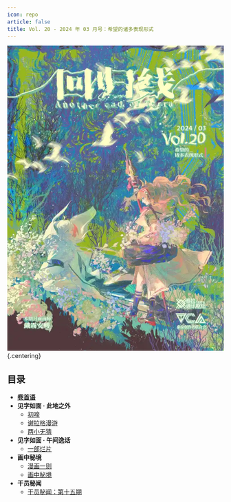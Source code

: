 ```yaml
---
icon: repo
article: false
title: Vol. 20 - 2024 年 03 月号：希望的诸多表现形式
---
```


![](./res/cover.webp) {.centering}

## 目录

- [**卷首语**](intro.html)
- **见字如面 · 此地之外**
  - [初啼](article1.html)
  - [谢拉格漫游](article3.html)
  - [两小无猜](article4.html)
- **见字如面 · 午间逸话**
  - [一部烂片](article2.html)
- **画中秘境**
  - [漫画一则](comic1.html)
  - [画中秘境](paintings.html)
- **干员秘闻**
  - [干员秘闻：第十五期](ope_sec.html)

<FakeAds />